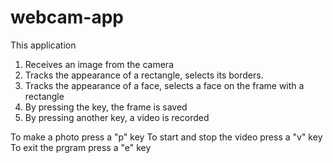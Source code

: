 # webcam-app
This application 
1. Receives an image from the camera
2. Tracks the appearance of a rectangle, selects its borders.
3. Tracks the appearance of a face, selects a face on the frame with a rectangle 
4. By pressing the key, the frame is saved
5. By pressing another key, a video is recorded

To make a photo press a "p" key
To start and stop the video press a "v" key
To exit the prgram press a "e" key
